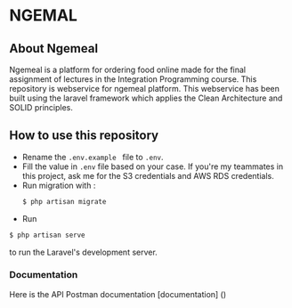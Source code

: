 # NGEMAL

## About Ngemeal

Ngemeal is a platform for ordering food online made for the final assignment of lectures in the Integration Programming course. This repository is webservice for ngemeal platform. This webservice has been built using the laravel framework which applies the Clean Architecture and SOLID principles.

## How to use this repository

-   Rename the `.env.example ` file to `.env`.
-   Fill the value in `.env` file based on your case. If you're my teammates in this project, ask me for the S3 credentials and AWS RDS credentials.
-   Run migration with :
    ```bash
    $ php artisan migrate
    ```
-   Run

```bash
$ php artisan serve
```

to run the Laravel's development server.

### Documentation

Here is the API Postman documentation [documentation] ()
